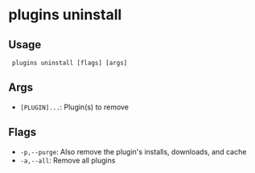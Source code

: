 #  plugins uninstall
## Usage
```
 plugins uninstall [flags] [args]
```
## Args
- `[PLUGIN]...`: Plugin(s) to remove
## Flags
- `-p,--purge`: Also remove the plugin's installs, downloads, and cache
- `-a,--all`: Remove all plugins

